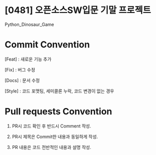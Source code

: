 # [0481] 오픈소스SW입문 기말 프로젝트
Python_Dinosaur_Game 

# Commit Convention
[Feat] : 새로운 기능 추가

[Fix] : 버그 수정

[Docs] : 문서 수정

[Style] : 코드 포맷팅, 세미콜론 누락, 코드 변경이 없는 경우

# Pull requests Convention
1. PR시 코드 확인 후 반드시 Comment 작성.

2. PR시 제목은 Commit한 내용과 동일하게 작성.

3. PR 내용은 코드 전반적인 내용과 설명 작성.
